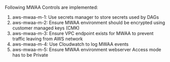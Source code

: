 Following MWAA Controls are implemented:

1. aws-mwaa-m-1: Use secrets manager to store secrets used by DAGs
2. aws-mwaa-m-2: Ensure MWAA environment should be encrypted using customer managed keys (CMK)
3. aws-mwaa-m-3: Ensure VPC endpoint exists for MWAA to prevent traffic leaving from AWS network
4. aws-mwaa-m-4: Use Cloudwatch to log MWAA events
5. aws-mwaa-m-5: Ensure MWAA environment webserver Access mode has to be Private